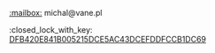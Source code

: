 <p><a href="mailto:michal@vane.pl">:mailbox:</a> michal@vane.pl</p>
<p>:closed_lock_with_key: <a href="https://keys.openpgp.org/vks/v1/by-fingerprint/DFB420E841B005215DCE5AC43DCEFDDFCCB1DC69">DFB420E841B005215DCE5AC43DCEFDDFCCB1DC69</a></p>
<img width="0" height="0" src="https://vane.pl/lol.gif" />
